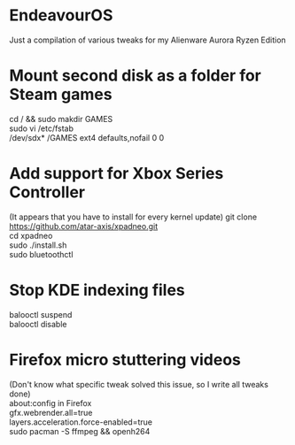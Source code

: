 # EndeavourOS
Just a compilation of various tweaks for my Alienware Aurora Ryzen Edition

# Mount second disk as a folder for Steam games
cd / && sudo makdir GAMES  
sudo vi /etc/fstab  
/dev/sdx* /GAMES ext4 defaults,nofail 0 0  

# Add support for Xbox Series Controller
(It appears that you have to install for every kernel update)
git clone https://github.com/atar-axis/xpadneo.git  
cd xpadneo  
sudo ./install.sh  
sudo bluetoothctl  

# Stop KDE indexing files
balooctl suspend  
balooctl disable  

# Firefox micro stuttering videos
(Don't know what specific tweak solved this issue, so I write all tweaks done)  
about:config in Firefox  
gfx.webrender.all=true  
layers.acceleration.force-enabled=true  
sudo pacman -S ffmpeg && openh264  

